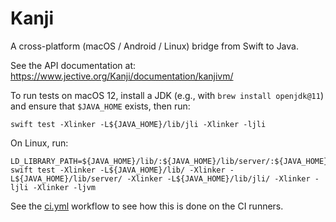 Kanji
=====

A cross-platform (macOS / Android / Linux) bridge from Swift to Java.

See the API documentation at: https://www.jective.org/Kanji/documentation/kanjivm/

To run tests on macOS 12, install a JDK (e.g., with `brew install openjdk@11`) and ensure that `$JAVA_HOME` exists, then run:

```shell
swift test -Xlinker -L${JAVA_HOME}/lib/jli -Xlinker -ljli
```

On Linux, run:

```shell
LD_LIBRARY_PATH=${JAVA_HOME}/lib/:${JAVA_HOME}/lib/server/:${JAVA_HOME}/lib/jli/:${LD_LIBRARY_PATH} swift test -Xlinker -L${JAVA_HOME}/lib/ -Xlinker -L${JAVA_HOME}/lib/server/ -Xlinker -L${JAVA_HOME}/lib/jli/ -Xlinker -ljli -Xlinker -ljvm
```

See the [ci.yml](blob/main/.github/workflows/ci.yml) workflow to see how this is done on the CI runners.
